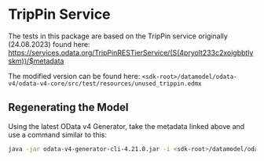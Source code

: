 # TripPin Service

The tests in this package are based on the TripPin service originally (24.08.2023) found here: <https://services.odata.org/TripPinRESTierService/(S(4pryolt233c2xoigbbtlyskm))/$metadata>

The modified version can be found here: `<sdk-root>/datamodel/odata-v4/odata-v4-core/src/test/resources/unused_trippin.edmx`

## Regenerating the Model

Using the latest OData v4 Generator, take the metadata linked above and use a command similar to this:

```bash
java -jar odata-v4-generator-cli-4.21.0.jar -i <sdk-root>/datamodel/odata-v4/odata-v4-core/src/test/resources/ -o <sdk-root>/datamodel/odata-v4/odata-v4-core/src/test/java/ -b TripPinRESTierService -f --use-odata-names --service-methods-per-entity-set --sap-copyright-header -p com.sap.cloud.sdk.datamodel.odatav4.referenceservice
```